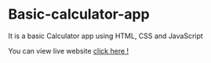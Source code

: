 # Basic-calculator-app
It is a basic Calculator app using HTML, CSS and JavaScript

You can view live website  [click here !](https://ankit-calculator-app.netlify.app/)
